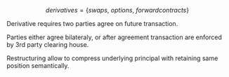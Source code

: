 

$$
derivatives = \{ swaps,\ options,\ forward contracts \}
$$

Derivative requires two parties agree on future transaction.

Parties either agree bilateraly, or after agreement transaction are enforced by 3rd party clearing house.

Restructuring allow to compress underlying principal with retaining same position semantically.

